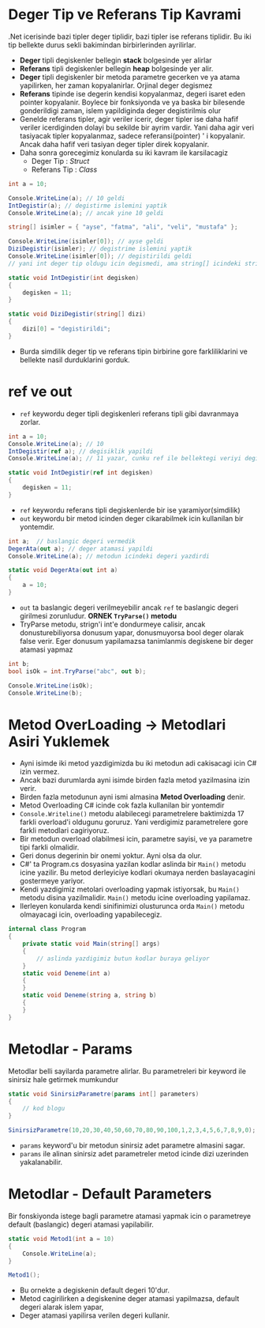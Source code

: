 # Deger Tip ve Referans Tip Kavrami
.Net icerisinde bazi tipler deger tiplidir, bazi tipler ise referans tiplidir. Bu iki tip bellekte durus sekli bakimindan birbirlerinden ayrilirlar.

* **Deger** tipli degiskenler bellegin **stack** bolgesinde yer alirlar
* **Referans** tipli degiskenler bellegin **heap** bolgesinde yer alir.
* **Deger** tipli degiskenler bir metoda parametre gecerken ve ya atama yapilirken, her zaman kopyalanirlar. Orjinal deger degismez
* **Referans** tipinde ise degerin kendisi kopyalanmaz, degeri isaret eden pointer kopyalanir. Boylece bir fonksiyonda ve ya baska bir bilesende gonderildigi zaman, islem yapildiginda deger degistirilmis olur
* Genelde referans tipler, agir veriler icerir, deger tipler ise daha hafif veriler icerdiginden dolayi bu sekilde bir ayrim vardir. Yani daha agir veri tasiyacak tipler kopyalanmaz, sadece referansi(pointer) ' i kopyalanir. Ancak daha hafif veri tasiyan deger tipler direk kopyalanir.
* Daha sonra gorecegimiz konularda su iki kavram ile karsilacagiz
    * Deger Tip : *Struct*
    * Referans Tip : *Class*
```C#
int a = 10;

Console.WriteLine(a); // 10 geldi
IntDegistir(a); // degistirme islemini yaptik
Console.WriteLine(a); // ancak yine 10 geldi

string[] isimler = { "ayse", "fatma", "ali", "veli", "mustafa" };

Console.WriteLine(isimler[0]); // ayse geldi
DiziDegistir(isimler); // degistrime islemini yaptik
Console.WriteLine(isimler[0]); // degistirildi geldi
// yani int deger tip oldugu icin degismedi, ama string[] icindeki string degisken referans tip oldugu icin degisti.

static void IntDegistir(int degisken)
{
    degisken = 11;
}

static void DiziDegistir(string[] dizi)
{
    dizi[0] = "degistirildi";
}
```
* Burda simdilik deger tip ve referans tipin birbirine gore farkliliklarini ve bellekte nasil durduklarini gorduk.
# ref ve out
* `ref` keywordu deger tipli degiskenleri referans tipli gibi davranmaya zorlar.
```C#
int a = 10;
Console.WriteLine(a); // 10
IntDegistir(ref a); // degisiklik yapildi
Console.WriteLine(a); // 11 yazar, cunku ref ile bellektegi veriyi degistirmis olduk

static void IntDegistir(ref int degisken)
{
    degisken = 11;
}
```
* `ref` keywordu referans tipli degiskenlerde bir ise yaramiyor(simdilik)
* `out` keywordu bir metod icinden deger cikarabilmek icin kullanilan bir yontemdir.
```C#
int a;  // baslangic degeri vermedik
DegerAta(out a); // deger atamasi yapildi
Console.WriteLine(a); // metodun icindeki degeri yazdirdi

static void DegerAta(out int a)
{
    a = 10;
}
```
* `out` ta baslangic degeri verilmeyebilir ancak `ref` te baslangic degeri girilmesi zorunludur.
**ORNEK `TryParse()` metodu**
* TryParse metodu, strign'i int'e dondurmeye calisir, ancak donusturebiliyorsa donusum yapar, donusmuyorsa bool deger olarak false verir. Eger donusum yapilamazsa tanimlanmis degiskene bir deger atamasi yapmaz
```C#
int b;
bool isOk = int.TryParse("abc", out b);

Console.WriteLine(isOk);
Console.WriteLine(b);
```

# Metod OverLoading -> Metodlari Asiri Yuklemek
* Ayni isimde iki metod yazdigimizda bu iki metodun adi cakisacagi icin C# izin vermez. 
* Ancak bazi durumlarda ayni isimde birden fazla metod yazilmasina izin verir. 
* Birden fazla metodunun ayni ismi almasina **Metod Overloading** denir.
* Metod Overloading C# icinde cok fazla kullanilan bir yontemdir
* `Console.Writeline()` metodu alabilecegi parametrelere baktimizda 17 farkli overload'i oldugunu goruruz. Yani verdigimiz parametrelere gore farkli metodlari cagiriyoruz. 
* Bir metodun overload olabilmesi icin, parametre sayisi, ve ya parametre tipi farkli olmalidir.
* Geri donus degerinin bir onemi yoktur. Ayni olsa da olur.
* C#' ta Program.cs dosyasina yazilan kodlar aslinda bir `Main()` metodu icine yazilir. Bu metod derleyiciye kodlari okumaya nerden baslayacagini gostermeye yariyor. 
* Kendi yazdigimiz metolari overloading yapmak istiyorsak, bu `Main()` metodu disina yazilmalidir. `Main()` metodu icine overloading yapilamaz. 
* Ilerleyen konularda kendi sinifinimizi olusturunca orda `Main()` metodu olmayacagi icin, overloading yapabilecegiz. 
```C#
internal class Program
{
    private static void Main(string[] args)
    {
        // aslinda yazdigimiz butun kodlar buraya geliyor
    }
    static void Deneme(int a)
    {
    }
    static void Deneme(string a, string b)
    {
    }
}
``` 

# Metodlar - Params
Metodlar belli sayilarda parametre alirlar. Bu parametreleri bir keyword ile sinirsiz hale getirmek mumkundur
```C#
static void SinirsizParametre(params int[] parameters)
{
    // kod blogu
}

SinirsizParametre(10,20,30,40,50,60,70,80,90,100,1,2,3,4,5,6,7,8,9,0);
```
* `params` keyword'u bir metodun sinirsiz adet parametre almasini sagar. 
* `params` ile alinan sinirsiz adet parametreler metod icinde dizi uzerinden yakalanabilir.

# Metodlar - Default Parameters
Bir fonskiyonda istege bagli parametre atamasi yapmak icin o parametreye default (baslangic) degeri atamasi yapilabilir.

```C#
static void Metod1(int a = 10)
{
    Console.WriteLine(a);
}

Metod1();

```
* Bu ornekte a degiskenin default degeri 10'dur.
* Metod cagirilirken a degiskenine deger atamasi yapilmazsa, default degeri alarak islem yapar,
* Deger atamasi yapilirsa verilen degeri kullanir.
